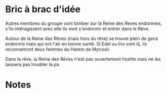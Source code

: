 # Bric à brac d'idée

Autres membres du groupe vont tomber sur la Reine des Reves endormies, s'ils intéragissent avec elle ils vont s'endormir et entrer dans le Rêve.

Autour de la Reine des Rêves (mais hors du rêve)  se trouve plein de gens endormis mais qui ont l'air en bonne santé. Si Edel ou Iris sont là, ils reconnaitront deux femmes du Harem de Myriosil.

Dans le rêve, la Reine des Rêves n'est pas ouvertement hostile mais ne les laissera pas troubler la pa

# Notes